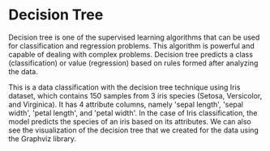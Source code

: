 # Decision Tree

Decision tree is one of the supervised learning algorithms that can be used for classification and regression problems. This algorithm is powerful and capable of dealing with complex problems. Decision tree predicts a class (classification) or value (regression) based on rules formed after analyzing the data.

This is a data classification with the decision tree technique using Iris dataset, which contains 150 samples from 3 iris species (Setosa, Versicolor, and Virginica). It has 4 attribute columns, namely 'sepal length', 'sepal width', 'petal length', and 'petal width'. In the case of Iris classification, the model predicts the species of an iris based on its attributes. We can also see the visualization of the decision tree that we created for the data using the Graphviz library.
